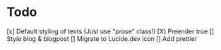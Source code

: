 # Todo

[x] Default styling of texts (Just use "prose" class!)
[X] Preender true
[] Style blog & blogpost
[] Migrate to Lucide.dev icon
[] Add prettier
